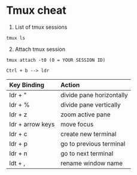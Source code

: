 # Tmux cheat

1. List of tmux sessions
``` 
tmux ls
```
2. Attach tmux session
```
tmux attach -t0 (0 = YOUR SESSION ID)
```

```
Ctrl + b --> ldr
```

| Key Binding      | Action                   |
| :----------      | :----                    |
| ldr + "          | divide pane horizontally |
| ldr + %          | divide pane vertically   |
| ldr + z          | zoom active pane         |
| ldr + arrow keys | move focus               |
| ldr + c          | create new terminal      |
| ldr + p          | go to previous terminal  |
| ldr + n          | go to next terminal      |
| ldt + ,          | rename window name       |
